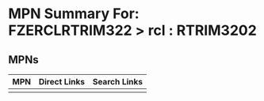 



# MPN Summary For: FZERCLRTRIM322 > rcl : RTRIM3202

## MPNs
  

|MPN|Direct Links|Search Links|
| :--- | :--- | :--- |
||||
